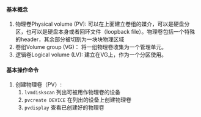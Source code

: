 #### 基本概念

1. 物理卷Physical volume (PV):
    可以在上面建立卷组的媒介，可以是硬盘分区，也可以是硬盘本身或者回环文件（loopback file）。物理卷包括一个特殊的header，其余部分被切割为一块块物理区域
2. 卷组Volume group (VG)：
    将一组物理卷收集为一个管理单元。
3. 逻辑卷Logical volume (LV):
    建立在VG上，作为一个分区使用。
    
    
#### 基本操作命令

1. 创建物理卷（PV）:
    1. `lvmdiskscan`  列出可被用作物理卷的设备
    2. `pvcreate DEVICE` 在列出的设备上创建物理卷
    3. `pvdisplay` 查看已创建好的物理卷
    